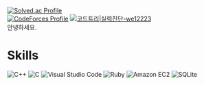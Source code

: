 [![Solved.ac Profile](http://mazassumnida.wtf/api/v2/generate_badge?boj=we12223)](https://solved.ac/we12223/)   
[![CodeForces Profile](https://cf.leed.at?id=we12223)](https://codeforces.com/profile/we12223)
[![코드트리|실력진단-we12223](https://banner.codetree.ai/v1/banner/we12223)](https://www.codetree.ai/profiles/we12223)   
안녕하세요.


# Skills
![C++](https://img.shields.io/badge/C++%20-00599C.svg?&style=for-the-badge&logo=C%2B%2B&logoColor=white)
![C](https://img.shields.io/badge/C%20-A8B9CC.svg?&style=for-the-badge&logo=C&logoColor=white)
![Visual Studio Code](https://img.shields.io/badge/Visual%20Studio%20Code-007ACC.svg?&style=for-the-badge&logo=Visual%20Studio%20Code&logoColor=white)
![Ruby](https://img.shields.io/badge/Ruby%20-CC342D.svg?&style=for-the-badge&logo=Ruby&logoColor=white)
![Amazon EC2](https://img.shields.io/badge/Amazon%20EC2%20-FF9900.svg?&style=for-the-badge&logo=Amazon%20EC2&logoColor=white)
![SQLite](https://img.shields.io/badge/SQLite-003B57.svg?&style=for-the-badge&logo=SQLite&logoColor=white)
